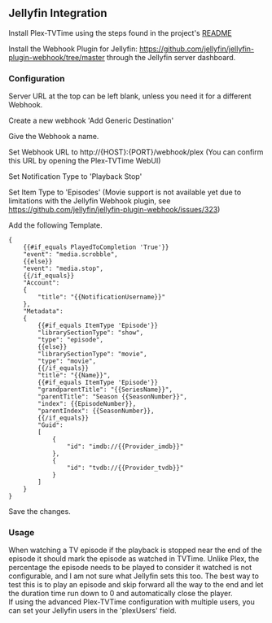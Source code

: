 ## Jellyfin Integration

Install Plex-TVTime using the steps found in the project's [README](https://github.com/Zggis/plex-tvtime/blob/42-adding-jellyfin-support/README.md)

Install the Webhook Plugin for Jellyfin: https://github.com/jellyfin/jellyfin-plugin-webhook/tree/master through the Jellyfin server dashboard.

### Configuration
Server URL at the top can be left blank, unless you need it for a different Webhook.

Create a new webhook 'Add Generic Destination'

Give the Webhook a name.

Set Webhook URL to http://{HOST}:{PORT}/webhook/plex (You can confirm this URL by opening the Plex-TVTime WebUI)

Set Notification Type to 'Playback Stop'

Set Item Type to 'Episodes' (Movie support is not available yet due to limitations with the Jellyfin Webhook plugin, see https://github.com/jellyfin/jellyfin-plugin-webhook/issues/323)

Add the following Template.
```agsl
{
    {{#if_equals PlayedToCompletion 'True'}}
    "event": "media.scrobble",
    {{else}}
    "event": "media.stop",
    {{/if_equals}}
    "Account":
    {
        "title": "{{NotificationUsername}}"
    },
    "Metadata":
    {
        {{#if_equals ItemType 'Episode'}}
        "librarySectionType": "show",
        "type": "episode",
        {{else}}
        "librarySectionType": "movie",
        "type": "movie",
        {{/if_equals}}
        "title": "{{Name}}",
        {{#if_equals ItemType 'Episode'}}
        "grandparentTitle": "{{SeriesName}}",
        "parentTitle": "Season {{SeasonNumber}}",
        "index": {{EpisodeNumber}},
        "parentIndex": {{SeasonNumber}},
        {{/if_equals}}
        "Guid":
        [
            {
                "id": "imdb://{{Provider_imdb}}"
            },
            {
                "id": "tvdb://{{Provider_tvdb}}"
            }
        ]
    }
}
```

Save the changes.

### Usage
When watching a TV episode if the playback is stopped near the end of the episode it should mark the episode as watched in TVTime. Unlike Plex, the percentage the episode needs to be played to consider it watched is not configurable, and I am not sure what Jellyfin sets this too. The best way to test this is to play an episode and skip forward all the way to the end and let the duration time run down to 0 and automatically close the player.<br>
If using the advanced Plex-TVTime configuration with multiple users, you can set your Jellyfin users in the 'plexUsers' field.